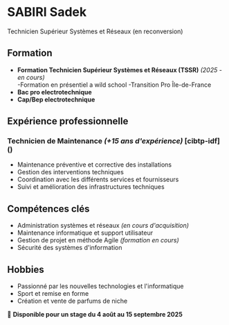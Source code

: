 # **SABIRI Sadek**  
Technicien Supérieur Systèmes et Réseaux (en reconversion)  

## **Formation**  
- **Formation Technicien Supérieur Systèmes et Réseaux (TSSR)** *(2025 - en cours)*  
  -Formation en présentiel a wild school 
  -Transition Pro Île-de-France  
- **Bac pro electrotechnique**
- **Cap/Bep electrotechnique** 

## **Expérience professionnelle**  
### **Technicien de Maintenance** *(+15 ans d'expérience)* [cibtp-idf] ()
- Maintenance préventive et corrective des installations  
- Gestion des interventions techniques  
- Coordination avec les différents services et fournisseurs  
- Suivi et amélioration des infrastructures techniques  

## **Compétences clés**  
- Administration systèmes et réseaux *(en cours d'acquisition)*  
- Maintenance informatique et support utilisateur  
- Gestion de projet en méthode Agile *(formation en cours)*  
- Sécurité des systèmes d'information  

## **Hobbies**  
- Passionné par les nouvelles technologies et l'informatique  
- Sport et remise en forme  
- Création et vente de parfums de niche  

📍 **Disponible pour un stage du 4 août au 15 septembre 2025**  

